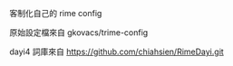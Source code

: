 
客制化自己的 rime config 

原始設定檔來自 gkovacs/trime-config

dayi4 詞庫來自 https://github.com/chiahsien/RimeDayi.git


